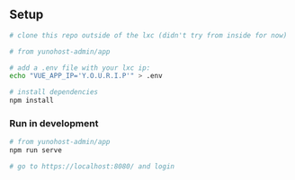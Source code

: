 ## Setup

```bash
# clone this repo outside of the lxc (didn't try from inside for now)

# from yunohost-admin/app

# add a .env file with your lxc ip:
echo "VUE_APP_IP='Y.O.U.R.I.P'" > .env

# install dependencies
npm install
```

### Run in development
```bash
# from yunohost-admin/app
npm run serve

# go to https://localhost:8080/ and login
```
